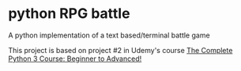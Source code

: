 # python RPG battle
A python implementation of a text based/terminal battle game

This project is based on project #2 in Udemy's course [The Complete Python 3 Course: Beginner to Advanced!](https://www.udemy.com/python-complete)
